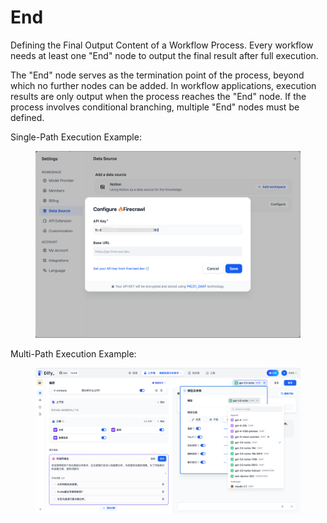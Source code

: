 # End

Defining the Final Output Content of a Workflow Process. Every workflow needs at least one "End" node to output the final result after full execution.&#x20;

The "End" node serves as the termination point of the process, beyond which no further nodes can be added. In workflow applications, execution results are only output when the process reaches the "End" node. If the process involves conditional branching, multiple "End" nodes must be defined.

Single-Path Execution Example:

<figure><img src="/en/.gitbook/assets/guides/workflow/image (2) (1).png" alt=""><figcaption></figcaption></figure>

Multi-Path Execution Example:

<figure><img src="../../../.gitbook/assets/image (5) (1) (1) (1).png" alt=""><figcaption></figcaption></figure>
